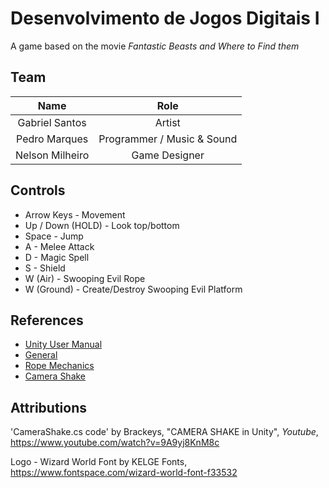 # Desenvolvimento de Jogos Digitais I

A game based on the movie *Fantastic Beasts and Where to Find them*

## Team
|Name|Role|
|:-:|:-:|
|Gabriel Santos|Artist|
|Pedro Marques|Programmer / Music & Sound|
|Nelson Milheiro|Game Designer|

## Controls

- Arrow Keys        - Movement
- Up / Down (HOLD)  - Look top/bottom
- Space             - Jump
- A                 - Melee Attack
- D                 - Magic Spell
- S                 - Shield
- W (Air)           - Swooping Evil Rope
- W (Ground)        - Create/Destroy Swooping Evil Platform

## References
- [Unity User Manual](https://docs.unity3d.com/Manual/index.html)
- [General](https://www.youtube.com/channel/UCpk5Rkg8kjbrm6kNPsNU_EQ)
- [Rope Mechanics](https://www.youtube.com/watch?v=sHhzWlrTgJo)
- [Camera Shake](https://www.youtube.com/watch?v=9A9yj8KnM8c)

## Attributions
'CameraShake.cs code' by Brackeys, "CAMERA SHAKE in Unity", _Youtube_, https://www.youtube.com/watch?v=9A9yj8KnM8c

Logo - Wizard World Font by KELGE Fonts, https://www.fontspace.com/wizard-world-font-f33532
